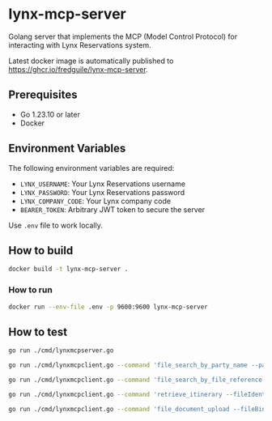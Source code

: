 # lynx-mcp-server

Golang server that implements the MCP (Model Control Protocol) for interacting with Lynx Reservations system.

Latest docker image is automatically published to https://ghcr.io/fredguile/lynx-mcp-server.

## Prerequisites

- Go 1.23.10 or later
- Docker

## Environment Variables

The following environment variables are required:

- `LYNX_USERNAME`: Your Lynx Reservations username
- `LYNX_PASSWORD`: Your Lynx Reservations password  
- `LYNX_COMPANY_CODE`: Your Lynx company code
- `BEARER_TOKEN`: Arbitrary JWT token to secure the server

Use `.env` file to work locally.

## How to build

```sh
docker build -t lynx-mcp-server .  
```

### How to run

```sh
docker run --env-file .env -p 9600:9600 lynx-mcp-server  
```

## How to test

```sh
go run ./cmd/lynxmcpserver.go

go run ./cmd/lynxmcpclient.go --command 'file_search_by_party_name --partyName=LASTNAME'

go run ./cmd/lynxmcpclient.go --command 'file_search_by_file_reference --fileReference=FTXXXXXXXXX'

go run ./cmd/lynxmcpclient.go --command 'retrieve_itinerary --fileIdentifier=IDENTIFIER'

go run ./cmd/lynxmcpclient.go --command 'file_document_upload --fileBinary --fileIdentifier=XXX --fileName=demo.pdf'
```